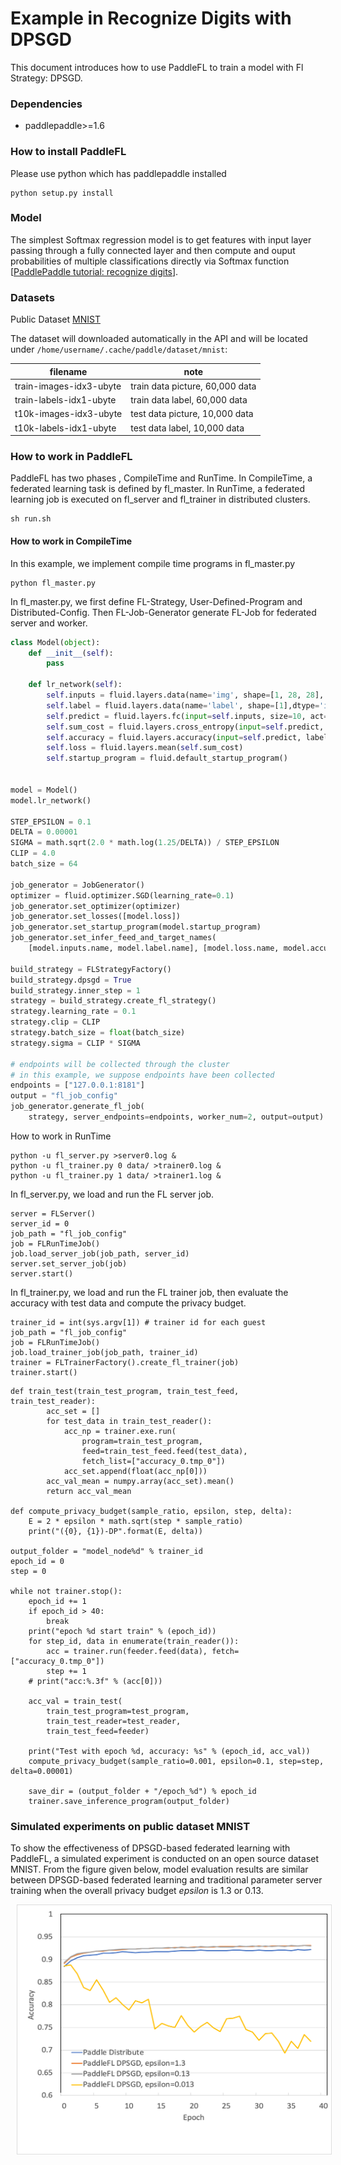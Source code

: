 # Example in Recognize Digits with DPSGD

This document introduces how to use PaddleFL to train a model with Fl Strategy: DPSGD.

### Dependencies

- paddlepaddle>=1.6

### How to install PaddleFL

Please use python which has paddlepaddle installed

```
python setup.py install
```

### Model

The simplest Softmax regression model is to get features with input layer passing through a fully connected layer and then compute and ouput probabilities of multiple classifications directly via Softmax function [[PaddlePaddle tutorial: recognize digits](https://github.com/PaddlePaddle/book/tree/develop/02.recognize_digits#references)].

### Datasets

Public Dataset [MNIST](http://yann.lecun.com/exdb/mnist/)

The dataset will downloaded automatically in the API and will be located under `/home/username/.cache/paddle/dataset/mnist`:

| filename                | note                            |
| ----------------------- | ------------------------------- |
| train-images-idx3-ubyte | train data picture, 60,000 data |
| train-labels-idx1-ubyte | train data label, 60,000 data   |
| t10k-images-idx3-ubyte  | test data picture, 10,000 data  |
| t10k-labels-idx1-ubyte  | test data label, 10,000 data    |

### How to work in PaddleFL

PaddleFL has two phases , CompileTime and RunTime. In CompileTime, a federated learning task is defined by fl_master. In RunTime, a federated learning job is executed on fl_server and fl_trainer in distributed clusters.

```
sh run.sh
```

#### How to work in CompileTime

In this example, we implement compile time programs in fl_master.py

```
python fl_master.py
```

In fl_master.py, we first define FL-Strategy, User-Defined-Program and Distributed-Config. Then FL-Job-Generator generate FL-Job for federated server and worker.

```python
class Model(object):
    def __init__(self):
        pass

    def lr_network(self):
        self.inputs = fluid.layers.data(name='img', shape=[1, 28, 28], dtype="float32")
        self.label = fluid.layers.data(name='label', shape=[1],dtype='int64')
        self.predict = fluid.layers.fc(input=self.inputs, size=10, act='softmax')
        self.sum_cost = fluid.layers.cross_entropy(input=self.predict, label=self.label)
        self.accuracy = fluid.layers.accuracy(input=self.predict, label=self.label)
        self.loss = fluid.layers.mean(self.sum_cost)
        self.startup_program = fluid.default_startup_program()


model = Model()
model.lr_network()

STEP_EPSILON = 0.1
DELTA = 0.00001
SIGMA = math.sqrt(2.0 * math.log(1.25/DELTA)) / STEP_EPSILON
CLIP = 4.0
batch_size = 64

job_generator = JobGenerator()
optimizer = fluid.optimizer.SGD(learning_rate=0.1)
job_generator.set_optimizer(optimizer)
job_generator.set_losses([model.loss])
job_generator.set_startup_program(model.startup_program)
job_generator.set_infer_feed_and_target_names(
    [model.inputs.name, model.label.name], [model.loss.name, model.accuracy.name])

build_strategy = FLStrategyFactory()
build_strategy.dpsgd = True
build_strategy.inner_step = 1
strategy = build_strategy.create_fl_strategy()
strategy.learning_rate = 0.1
strategy.clip = CLIP
strategy.batch_size = float(batch_size)
strategy.sigma = CLIP * SIGMA

# endpoints will be collected through the cluster
# in this example, we suppose endpoints have been collected
endpoints = ["127.0.0.1:8181"]
output = "fl_job_config"
job_generator.generate_fl_job(
    strategy, server_endpoints=endpoints, worker_num=2, output=output)
```

How to work in RunTime

```
python -u fl_server.py >server0.log &
python -u fl_trainer.py 0 data/ >trainer0.log &
python -u fl_trainer.py 1 data/ >trainer1.log &
```

In fl_server.py, we load and run the FL server job.  

```
server = FLServer()
server_id = 0
job_path = "fl_job_config"
job = FLRunTimeJob()
job.load_server_job(job_path, server_id)
server.set_server_job(job)
server.start()
```

In fl_trainer.py, we load and run the FL trainer job, then evaluate the accuracy with test data and compute the privacy budget.  

```
trainer_id = int(sys.argv[1]) # trainer id for each guest
job_path = "fl_job_config"
job = FLRunTimeJob()
job.load_trainer_job(job_path, trainer_id)
trainer = FLTrainerFactory().create_fl_trainer(job)
trainer.start()
```



```
def train_test(train_test_program, train_test_feed, train_test_reader):
        acc_set = []
        for test_data in train_test_reader():
            acc_np = trainer.exe.run(
                program=train_test_program,
                feed=train_test_feed.feed(test_data),
                fetch_list=["accuracy_0.tmp_0"])
            acc_set.append(float(acc_np[0]))
        acc_val_mean = numpy.array(acc_set).mean()
        return acc_val_mean

def compute_privacy_budget(sample_ratio, epsilon, step, delta):
    E = 2 * epsilon * math.sqrt(step * sample_ratio)
    print("({0}, {1})-DP".format(E, delta))

output_folder = "model_node%d" % trainer_id
epoch_id = 0
step = 0

while not trainer.stop():
    epoch_id += 1
    if epoch_id > 40:
        break
    print("epoch %d start train" % (epoch_id))
    for step_id, data in enumerate(train_reader()):
        acc = trainer.run(feeder.feed(data), fetch=["accuracy_0.tmp_0"])
        step += 1
    # print("acc:%.3f" % (acc[0]))

    acc_val = train_test(
        train_test_program=test_program,
        train_test_reader=test_reader,
        train_test_feed=feeder)

    print("Test with epoch %d, accuracy: %s" % (epoch_id, acc_val))
    compute_privacy_budget(sample_ratio=0.001, epsilon=0.1, step=step, delta=0.00001)

    save_dir = (output_folder + "/epoch_%d") % epoch_id
    trainer.save_inference_program(output_folder)
```



### Simulated experiments on public dataset MNIST

To show the effectiveness of DPSGD-based federated learning with PaddleFL, a simulated experiment is conducted on an open source dataset MNIST. From the figure given below, model evaluation results are similar between DPSGD-based federated learning and traditional parameter server training when the overall privacy budget *epsilon* is 1.3 or 0.13. 

<img src="fl_dpsgd_benchmark.png" height=400 width=600 hspace='10'/> <br />

